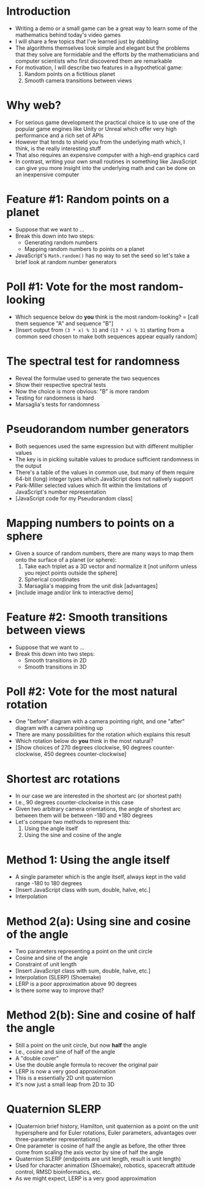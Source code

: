 # Introduction

- Writing a demo or a small game can be a great way to learn
  some of the mathematics behind today's video games
- I will share a few topics that I've learned
  just by dabbling
- The algorithms themselves look simple and elegant
  but the problems that they solve are formidable
  and the efforts by the mathematicians and
  computer scientists who first discovered them
  are remarkable
- For motivation, I will describe two features in
  a hypothetical game:
  1. Random points on a fictitious planet
  1. Smooth camera transitions between views

# Why web?

- For serious game development the practical choice
  is to use one of the popular game engines
  like Unity or Unreal
  which offer very high performance
  and a rich set of APIs
- However that tends to shield you from the underlying math
  which, I think, is the really interesting stuff
- That also requires an expensive computer
  with a high-end graphics card
- In contrast, writing your own small routines
  in something like JavaScript can give you
  more insight into the underlying math
  and can be done on an inexpensive computer

# Feature #1: Random points on a planet

- Suppose that we want to ...
- Break this down into two steps:
  - Generating random numbers
  - Mapping random numbers to points on a planet
- JavaScript's `Math.random()` has no way to set the seed
  so let's take a brief look at random number generators

# Poll #1: Vote for the most random-looking

- Which sequence below do **you** think is the most random-looking?
  = [call them sequence "A" and sequence "B"]
- [Insert output from `(3 * x) % 31` and `(13 * x) % 31`
  starting from a common seed chosen to make both sequences
  appear equally random]

# The spectral test for randomness

- Reveal the formulae used to generate the two sequences
- Show their respective spectral tests
- Now the choice is more obvious: "B" is more random
- Testing for randomness is hard
- Marsaglia's tests for randomness

# Pseudorandom number generators

- Both sequences used the same expression
  but with different multiplier values
- The key is in picking suitable values to
  produce sufficient randomness in the output
- There's a table of the values in common use, but
  many of them require 64-bit (long) integer types
  which JavaScript does not natively support
- Park-Miller selected values which fit within
  the limitations of JavaScript's number representation
- [JavaScript code for my Pseudorandom class]

# Mapping numbers to points on a sphere

- Given a source of random numbers,
  there are many ways to map them onto the surface
  of a planet (or sphere):
  1. Take each triplet as a 3D vector and
     normalize it [not uniform unless you reject
     points outside the sphere]
  1. Spherical coordinates
  1. Marsaglia's mapping from the unit disk
     [advantages]
- [include image and/or link to interactive demo]

# Feature #2: Smooth transitions between views

- Suppose that we want to ...
- Break this down into two steps:
  - Smooth transitions in 2D
  - Smooth transitions in 3D

# Poll #2: Vote for the most natural rotation

- One "before" diagram with a camera pointing right,
  and one "after" diagram with a camera pointing up
- There are many possibilities for the rotation
  which explains this result
- Which rotation below do **you** think in the most natural?
- [Show choices of 270 degrees clockwise, 90 degrees counter-clockwise,
  450 degrees counter-clockwise]

# Shortest arc rotations

- In our case we are interested in the shortest arc
  (or shortest path)
- I.e., 90 degrees counter-clockwise in this case
- Given two arbitrary camera orientations,
  the angle of shortest arc between them
  will be between -180 and +180 degrees
- Let's compare two methods to represent this:
  1. Using the angle itself
  1. Using the sine and cosine of the angle

# Method 1: Using the angle itself

- A single parameter which is the angle itself,
  always kept in the valid range -180 to 180 degrees
- [Insert JavaScript class with sum, double, halve, etc.]
- Interpolation

# Method 2(a): Using sine and cosine of the angle

- Two parameters representing a point on the unit circle
- Cosine and sine of the angle
- Constraint of unit length
- [Insert JavaScript class with sum, double, halve, etc.]
- Interpolation (SLERP) (Shoemake)
- LERP is a poor approximation above 90 degrees
- Is there some way to improve that?

# Method 2(b): Sine and cosine of half the angle

- Still a point on the unit circle,
  but now **half** the angle
- I.e., cosine and sine of half of the angle
- A "double cover"
- Use the double angle formula to recover the original pair
- LERP is now a very good approximation
- This is a essentially 2D unit quaternion
- It's now just a small leap from 2D to 3D

# Quaternion SLERP

- [Quaternion brief history, Hamilton, unit quaternion
  as a point on the unit hypersphere and
  for Euler rotations, Euler parameters, advantages
  over three-parameter representations]
- One parameter is cosine of half the angle as before,
  the other three come from scaling the axis vector
  by sine of half the angle
- Quaternion SLERP (endpoints are unit length, result is
  unit length)
- Used for character animation (Shoemake), robotics,
  spacecraft attitude control, RMSD bioinformatics, etc.
- As we might expect, LERP is a very good approximation
